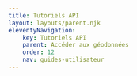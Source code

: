 ```yaml
---
title: Tutoriels API
layout: layouts/parent.njk
eleventyNavigation:
    key: Tutoriels API
    parent: Accéder aux géodonnées
    order: 12
    nav: guides-utilisateur
---
```

